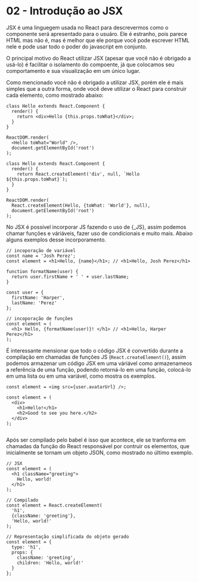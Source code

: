 # 02 - Introdução ao JSX

JSX é uma linguegem usada no React para descrevermos como o componente será apresentado para o usuáro. Ele é estranho, pois parece HTML mas não é, mas é melhor que ele porque você pode escrever HTML nele e pode usar todo o poder do javascript em conjunto.

O principal motivo do React utilizar JSX (apesar que você não é obrigado a usá-lo) é facilitar o isolamento do compoente, já que colocamos seu comportamento e sua visualização em um único lugar.

Como mencionado você não é obrigado a utilizar JSX, porém ele é mais simples que a outra forma, onde você deve utilizar o React para construir cada elemento, como mostrado abaixo:

```JS
class Hello extends React.Component {
  render() {
    return <div>Hello {this.props.toWhat}</div>;
  }
}

ReactDOM.render(
  <Hello toWhat="World" />,
  document.getElementById('root')
);
```

```JS
class Hello extends React.Component {
  render() {
    return React.createElement('div', null, `Hello ${this.props.toWhat}`);
  }
}

ReactDOM.render(
  React.createElement(Hello, {toWhat: 'World'}, null),
  document.getElementById('root')
);
```

No JSX é possível incorporar JS fazendo o uso de {_JS}, assim podemos chamar funções e váriáveis, fazer uso de condicionais e muito mais. Abaixo alguns exemplos desse incorporamento. 

```JS
// incoporação de variável
const name = 'Josh Perez';
const element = <h1>Hello, {name}</h1>; // <h1>Hello, Josh Perez</h1>
```

```JS
function formatName(user) {
  return user.firstName + ' ' + user.lastName;
}

const user = {
  firstName: 'Harper',
  lastName: 'Perez'
};

// incoporação de funções
const element = (
  <h1> Hello, {formatName(user)}! </h1> // <h1>Hello, Harper Perez</h1>
);
```

É interessante mensionar que todo o código JSX é convertido durante a compilação em chamadas de funções JS (`React.createElement()`), assim podemos armazenar um código JSX em uma váriável como armazenameos a referência de uma função, podendo retorná-lo em uma função, colocá-lo em uma lista ou em uma variável, como mostra os exemplos.

```JS
const element = <img src={user.avatarUrl} />;
```

```JS
const element = (
  <div>
    <h1>Hello!</h1>
    <h2>Good to see you here.</h2>
  </div>
);
```

```JS
```

Após ser compilado pelo babel é isso que acontece, ele se tranforma em chamadas da função do React responsável por contruir os elementos, que inicialmente se tornam um objeto JSON, como mostrado no último exemplo.

```JS
// JSX
const element = (
  <h1 className="greeting">
    Hello, world!
  </h1>
);
```

```JS
// Compilado
const element = React.createElement(
  'h1',
  {className: 'greeting'},
  'Hello, world!'
);
```

```JS
// Representação simplificada do objeto gerado
const element = {
  type: 'h1',
  props: {
    className: 'greeting',
    children: 'Hello, world!'
  }
};
```











